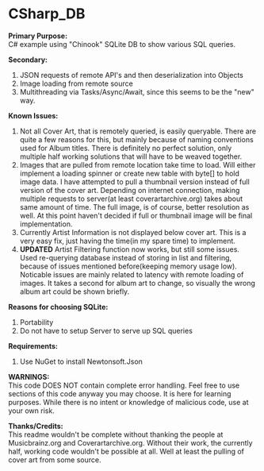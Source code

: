 # CSharp_DB

<b>Primary Purpose:</b><br>
C# example using "Chinook" SQLite DB to show various SQL queries.

<b>Secondary:</b>
1) JSON requests of remote API's and then deserialization into Objects
2) Image loading from remote source
3) Multithreading via Tasks/Async/Await, since this seems to be the "new" way.

<b>Known Issues:</b><br>
1) Not all Cover Art, that is remotely queried, is easily queryable.  There are quite a few reasons for this, but mainly because of naming conventions used for Album titles.  There is definitely no perfect solution, only multiple half working solutions that will have to be weaved together.
2) Images that are pulled from remote location take time to load.  Will either implement a loading spinner or create new table with byte[] to hold image data.  I have attempted to pull a thumbnail version instead of full version of the cover art.  Depending on internet connection, making multiple requests to server(at least coverartarchive.org) takes about same amount of time.  The full image, is of course, better resolution as well.  At this point haven't decided if full or thumbnail image will be final implementation.
3) Currently Artist Information is not displayed below cover art.  This is a very easy fix, just having the time(in my spare time) to implement.
4) <b>UPDATED</b> Artist Filtering function now works, but still some issues.  Used re-querying database instead of storing in list and filtering, because of issues mentioned before(keeping memory usage low).  Noticable issues are mainly related to latency with remote loading of images. It takes a second for album art to change, so visually the wrong album art could be shown briefly.

<b>Reasons for choosing SQLite:</b><br>
1) Portability
2) Do not have to setup Server to serve up SQL queries

<b>Requirements:</b>
1) Use NuGet to install Newtonsoft.Json 

<b>WARNINGS:</b><br>
This code DOES NOT contain complete error handling.  Feel free to use sections of this code anyway you may choose.  It is here for learning purposes.  While there is no intent or knowledge of malicious code, use at your own risk.

<b>Thanks/Credits:</b><br>
This readme wouldn't be complete without thanking the people at Musicbrainz.org and Coverartarchive.org.  Without their work, the currently half, working code wouldn't be possible at all.  Well at least the pulling of cover art from some source.
